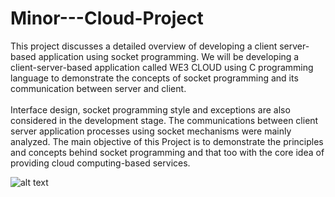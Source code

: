 # Minor---Cloud-Project
This project discusses a detailed overview of developing a client server-based
application using socket programming. We will be developing a client-server-based
application called WE3 CLOUD using C programming language to demonstrate
the concepts of socket programming and its communication between server and
client.<br><br>
Interface design, socket programming style and exceptions are also considered in
the development stage. The communications between client server application
processes using socket mechanisms were mainly analyzed.
The main objective of this Project is to demonstrate the principles and concepts
behind socket programming and that too with the core idea of providing cloud
computing-based services.


![alt text](https://drive.google.com/file/d/1t92wYv5VMJApAI-shXGtGpRKzPN4hK86/view?usp=sharing)
